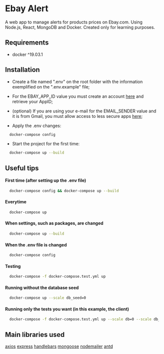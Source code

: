 # Ebay Alert 
A web app to manage alerts for products prices on Ebay.com. Using Node.js, React, MongoDB and Docker. Created only for learning purposes.

## Requirements
 - docker ^19.03.1

## Installation
- Create a file named ".env" on the root folder with the information exemplified on the ".env.example" file;

- For the EBAY_APP_ID value you must create an account [here](https://developer.ebay.com/) and retrieve your AppID;

- (optional) If you are using your e-mail for the EMAIL_SENDER value and it is from Gmail, you must allow access to less secure apps [here](https://myaccount.google.com/lesssecureapps?pli=1);
 
- Apply the .env changes:
```bash
  docker-compose config
```
- Start the project for the first time:
```bash
  docker-compose up --build
```

## Useful tips
#### First time (after setting up the .env file)
```bash
  docker-compose config && docker-compose up --build
```
#### Everytime
```bash
  docker-compose up
```
#### When settings, such as packages, are changed
```bash
  docker-compose up --build
```
#### When the .env file is changed
```bash
  docker-compose config
```
#### Testing
```bash
  docker-compose -f docker-compose.test.yml up
```
#### Running without the database seed
```bash
  docker-compose up --scale db_seed=0
```
#### Running only the tests you want (in this example, the client)
```bash
  docker-compose -f docker-compose.test.yml up --scale db=0 --scale db_seed=0 --scale server=0
```

## Main libraries used
  [axios](https://www.npmjs.com/package/axios) 
  [express](https://expressjs.com)
  [handlebars](https://www.npmjs.com/package/handlebars)
  [mongoose](https://mongoosejs.com/)
  [nodemailer](https://nodemailer.com/about/)
  [antd](https://ant.design/docs/react/introduce)

